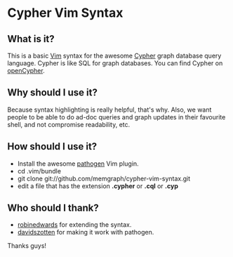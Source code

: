 Cypher Vim Syntax
=================

What is it?
-----------
This is a basic [Vim](http://www.vim.org) syntax for the awesome [Cypher](https://www.opencypher.org/) graph database query language.  Cypher is like SQL for graph databases.  You can find Cypher on [openCypher](https://www.opencypher.org/).

Why should I use it?
--------------------

Because syntax highlighting is really helpful, that's why.  Also, we want people to be able to do ad-doc queries and graph updates in their favourite shell, and not compromise readability, etc.

How should I use it?
--------------------

* Install the awesome [pathogen](https://github.com/tpope/vim-pathogen) Vim plugin.
* cd .vim/bundle
* git clone git://github.com/memgraph/cypher-vim-syntax.git
* edit a file that has the extension **.cypher** or **.cql** or **.cyp**

Who should I thank?
-------------------

* [robinedwards](https://github.com/robinedwards) for extending the syntax.
* [davidszotten](https://github.com/davidszotten) for making it work with pathogen.

Thanks guys!
